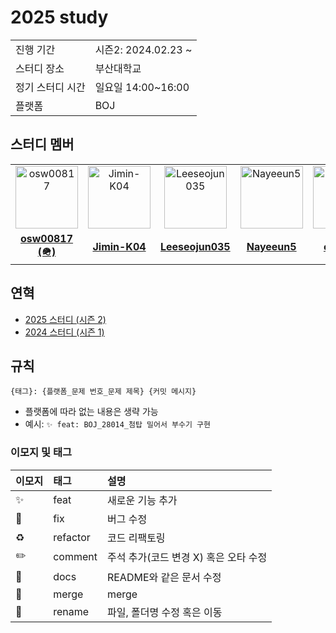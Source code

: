 # 2025 study

<table>
  <tr>
    <td>진행 기간</td>
    <td>시즌2: 2024.02.23 ~ </td>
  </tr>
  <tr>
    <td>스터디 장소</td>
    <td>부산대학교</td>
  </tr>
  <tr>
    <td>정기 스터디 시간</td>
    <td>일요일 14:00~16:00 </td>
  </tr>
  <tr>
    <td>플랫폼</td>
    <td>BOJ</td>
  </tr>
</table>

## 스터디 멤버

<table>
 <tr>
    <td align="center"><a href="https://github.com/osw00817"><img src="https://avatars.githubusercontent.com/u/42710245?v=4" width="100px;" alt="osw00817"></a></td>
    <td align="center"><a href="https://github.com/Jimin-K04"><img src="https://avatars.githubusercontent.com/u/173872163?v=4" width="100px;" alt="Jimin-K04"></a></td>
    <td align="center"><a href="https://github.com/Leeseojun035"><img src="https://avatars.githubusercontent.com/u/176114483?v=4" width="100px;" alt="Leeseojun035"></a></td>
    <td align="center"><a href="https://github.com/Nayeeun5"><img src="https://avatars.githubusercontent.com/u/182473122?v=4" width="100px;" alt="Nayeeun5"></a></td>
    <td align="center"><a href="https://github.com/cjaewon"><img src="https://avatars.githubusercontent.com/u/32125218?v=4" width="100px;" alt="cjaewon"></a></td>
  </tr>
  <tr>
    <td align="center"><a href="https://github.com/osw00817"><b>osw00817 (🪖)</b></a></td>
    <td align="center"><a href="https://github.com/Jimin-K04"><b>Jimin-K04</b></a></td>
    <td align="center"><a href="https://github.com/Leeseojun035"><b>Leeseojun035</b></a></td>
    <td align="center"><a href="https://github.com/Nayeeun5"><b>Nayeeun5</b></a></td>
    <td align="center"><a href="https://github.com/Nayeeun5"><b>cjaewon</b></a></td>
  </tr>
</table>

## 연혁
- [2025 스터디 (시즌 2)](https://github.com/pnu-haters/2025-study)
- [2024 스터디 (시즌 1)](https://github.com/osw00817/pnu-haters)

## 규칙
```
{태그}: {플랫폼_문제 번호_문제 제목} {커밋 메시지}
```
- 플랫폼에 따라 없는 내용은 생략 가능
- 예시: `✨ feat: BOJ_28014_첨탑 밀어서 부수기 구현`

### 이모지 및 태그
| 이모지 | 태그       | 설명                      |
|:----|:---------|:------------------------|
| ✨   | feat     | 새로운 기능 추가               |
| 🐛  | fix      | 버그 수정                   |
| ♻️  | refactor | 코드 리팩토링                 |
| ✏️  | comment  | 주석 추가(코드 변경 X) 혹은 오타 수정 |
| 📝  | docs     | README와 같은 문서 수정        |
| 🔀  | merge    | merge                   |
| 🚚  | rename   | 파일, 폴더명 수정 혹은 이동        |

